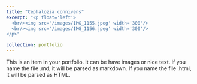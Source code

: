 ```yaml
---
title: "Cephalozia connivens"
excerpt: "<p float='left'>
  <br/><img src='/images/IMG_1155.jpeg' width='300'/>
  <br/><img src='/images/IMG_1156.jpeg' width='300'/>
</p>"

collection: portfolio
---
```


This is an item in your portfolio. It can be have images or nice text. If you name the file .md, it will be parsed as markdown. If you name the file .html, it will be parsed as HTML. 
